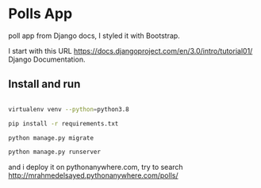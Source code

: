 # Polls App

poll app from Django docs, I styled it with Bootstrap.

I start with this URL https://docs.djangoproject.com/en/3.0/intro/tutorial01/ Django Documentation.


## Install and run

```bash

virtualenv venv --python=python3.8

pip install -r requirements.txt

python manage.py migrate

python manage.py runserver

```

and i deploy it on pythonanywhere.com, try to search http://mrahmedelsayed.pythonanywhere.com/polls/  


